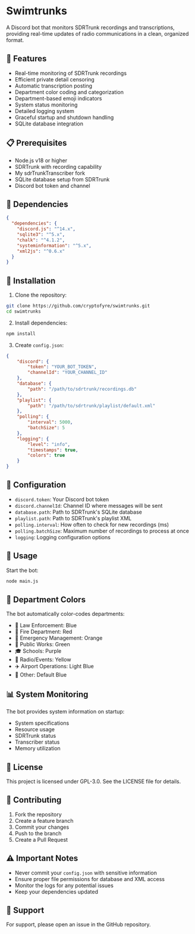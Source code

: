 # Swimtrunks

A Discord bot that monitors SDRTrunk recordings and transcriptions, providing real-time updates of radio communications in a clean, organized format.

## 🌟 Features

- Real-time monitoring of SDRTrunk recordings
- Efficient private detail censoring
- Automatic transcription posting
- Department color coding and categorization
- Department-based emoji indicators
- System status monitoring
- Detailed logging system
- Graceful startup and shutdown handling
- SQLite database integration

## 📋 Prerequisites

- Node.js v18 or higher
- SDRTrunk with recording capability
- My sdrTrunkTranscriber fork
- SQLite database setup from SDRTrunk
- Discord bot token and channel

## 🔧 Dependencies

```json
{
  "dependencies": {
    "discord.js": "^14.x",
    "sqlite3": "^5.x",
    "chalk": "^4.1.2",
    "systeminformation": "^5.x",
    "xml2js": "^0.6.x"
  }
}
```

## 🚀 Installation

1. Clone the repository:
```bash
git clone https://github.com/cryptofyre/swimtrunks.git
cd swimtrunks
```

2. Install dependencies:
```bash
npm install
```

3. Create `config.json`:
```json
{
    "discord": {
        "token": "YOUR_BOT_TOKEN",
        "channelId": "YOUR_CHANNEL_ID"
    },
    "database": {
        "path": "/path/to/sdrtrunk/recordings.db"
    },
    "playlist": {
        "path": "/path/to/sdrtrunk/playlist/default.xml"
    },
    "polling": {
        "interval": 5000,
        "batchSize": 5
    },
    "logging": {
        "level": "info",
        "timestamps": true,
        "colors": true
    }
}
```

## 📝 Configuration

- `discord.token`: Your Discord bot token
- `discord.channelId`: Channel ID where messages will be sent
- `database.path`: Path to SDRTrunk's SQLite database
- `playlist.path`: Path to SDRTrunk's playlist XML
- `polling.interval`: How often to check for new recordings (ms)
- `polling.batchSize`: Maximum number of recordings to process at once
- `logging`: Logging configuration options

## 🎯 Usage

Start the bot:
```bash
node main.js
```

## 🚨 Department Colors

The bot automatically color-codes departments:
- 👮 Law Enforcement: Blue
- 🚒 Fire Department: Red
- 🚨 Emergency Management: Orange
- 🔧 Public Works: Green
- 🎓 Schools: Purple
- 📡 Radio/Events: Yellow
- ✈️ Airport Operations: Light Blue
- 🔔 Other: Default Blue

## 📊 System Monitoring

The bot provides system information on startup:
- System specifications
- Resource usage
- SDRTrunk status
- Transcriber status
- Memory utilization

## 📜 License

This project is licensed under GPL-3.0. See the LICENSE file for details.

## 👥 Contributing

1. Fork the repository
2. Create a feature branch
3. Commit your changes
4. Push to the branch
5. Create a Pull Request

## ⚠️ Important Notes

- Never commit your `config.json` with sensitive information
- Ensure proper file permissions for database and XML access
- Monitor the logs for any potential issues
- Keep your dependencies updated

## 🤝 Support

For support, please open an issue in the GitHub repository.
